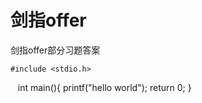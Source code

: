 # 剑指offer
剑指offer部分习题答案

    #include <stdio.h>
    
    int main(){
      printf("hello world");
      return 0;
    }
